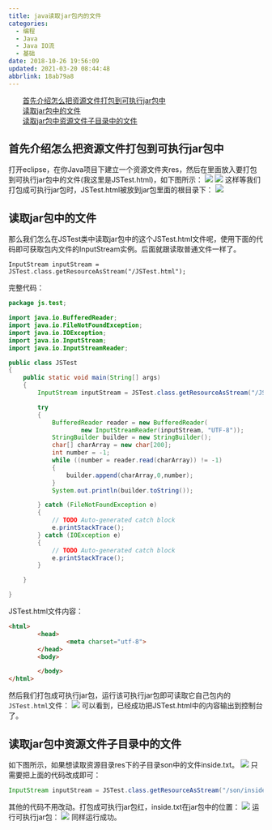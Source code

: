 ```yaml
---
title: java读取jar包内的文件
categories: 
  - 编程
  - Java
  - Java IO流
  - 基础
date: 2018-10-26 19:56:09
updated: 2021-03-20 08:44:48
abbrlink: 18ab79a8
---
```

<div id='my_toc'><a href="/blog/18ab79a8/#首先介绍怎么把资源文件打包到可执行jar包中" class="header_2">首先介绍怎么把资源文件打包到可执行jar包中</a>&nbsp;<br><a href="/blog/18ab79a8/#读取jar包中的文件" class="header_2">读取jar包中的文件</a>&nbsp;<br><a href="/blog/18ab79a8/#读取jar包中资源文件子目录中的文件" class="header_2">读取jar包中资源文件子目录中的文件</a>&nbsp;<br></div>
<style>.header_1{margin-left: 1em;}.header_2{margin-left: 2em;}.header_3{margin-left: 3em;}.header_4{margin-left: 4em;}.header_5{margin-left: 5em;}.header_6{margin-left: 6em;}</style>
<!--more-->
<script>if (navigator.platform.search('arm')==-1){document.getElementById('my_toc').style.display = 'none';}var e,p = document.getElementsByTagName('p');while (p.length>0) {e = p[0];e.parentElement.removeChild(e);}</script>

<!--end-->
## 首先介绍怎么把资源文件打包到可执行jar包中 ##
打开eclipse，在你Java项目下建立一个资源文件夹res，然后在里面放入要打包到可执行jar包中的文件(我这里是JSTest.html)，如下图所示：
![](https://image-1257720033.cos.ap-shanghai.myqcloud.com/blog/Java/Java%20IO%E6%B5%81/java%E8%AF%BB%E5%8F%96jar%E5%8C%85%E5%86%85%E7%9A%84%E6%96%87%E4%BB%B6/new_res_folder.png)
![](https://image-1257720033.cos.ap-shanghai.myqcloud.com/blog/Java/Java%20IO%E6%B5%81/java%E8%AF%BB%E5%8F%96jar%E5%8C%85%E5%86%85%E7%9A%84%E6%96%87%E4%BB%B6/project_view.png)
这样等我们打包成可执行jar包时，JSTest.html被放到jar包里面的根目录下：
![](https://image-1257720033.cos.ap-shanghai.myqcloud.com/blog/Java/Java%20IO%E6%B5%81/java%E8%AF%BB%E5%8F%96jar%E5%8C%85%E5%86%85%E7%9A%84%E6%96%87%E4%BB%B6/afterpackingfilepath.png)
## 读取jar包中的文件 ##
那么我们怎么在JSTest类中读取jar包中的这个JSTest.html文件呢，使用下面的代码即可获取包内文件的InputStream实例。后面就跟读取普通文件一样了。
```
InputStream inputStream = JSTest.class.getResourceAsStream("/JSTest.html");
```
完整代码：
```java
package js.test;

import java.io.BufferedReader;
import java.io.FileNotFoundException;
import java.io.IOException;
import java.io.InputStream;
import java.io.InputStreamReader;

public class JSTest
{
    public static void main(String[] args)
    {
        InputStream inputStream = JSTest.class.getResourceAsStream("/JSTest.html");

        try
        {
            BufferedReader reader = new BufferedReader(
                    new InputStreamReader(inputStream, "UTF-8"));
            StringBuilder builder = new StringBuilder();
            char[] charArray = new char[200];
            int number = -1;
            while ((number = reader.read(charArray)) != -1)
            {
                builder.append(charArray,0,number);
            }
            System.out.println(builder.toString());

        } catch (FileNotFoundException e)
        {
            // TODO Auto-generated catch block
            e.printStackTrace();
        } catch (IOException e)
        {
            // TODO Auto-generated catch block
            e.printStackTrace();
        }

    }

}
```
JSTest.html文件内容：
```html
<html>
        <head>
                <meta charset="utf-8">
        </head>
        <body>

        </body>
</html>
```
然后我们打包成可执行jar包，运行该可执行jar包即可读取它自己包内的`JSTest.html`文件：
![](https://image-1257720033.cos.ap-shanghai.myqcloud.com/blog/Java/Java%20IO%E6%B5%81/java%E8%AF%BB%E5%8F%96jar%E5%8C%85%E5%86%85%E7%9A%84%E6%96%87%E4%BB%B6/runjar_show.png)
可以看到，已经成功把JSTest.html中的内容输出到控制台了。
## 读取jar包中资源文件子目录中的文件 ##
如下图所示，如果想读取资源目录res下的子目录son中的文件inside.txt。
![](https://image-1257720033.cos.ap-shanghai.myqcloud.com/blog/Java/Java%20IO%E6%B5%81/java%E8%AF%BB%E5%8F%96jar%E5%8C%85%E5%86%85%E7%9A%84%E6%96%87%E4%BB%B6/fileInSonFolder.png)
只需要把上面的代码改成即可：
```java
InputStream inputStream = JSTest.class.getResourceAsStream("/son/inside.txt");
```
其他的代码不用改动。打包成可执行jar包红，inside.txt在jar包中的位置：
![](https://image-1257720033.cos.ap-shanghai.myqcloud.com/blog/Java/Java%20IO%E6%B5%81/java%E8%AF%BB%E5%8F%96jar%E5%8C%85%E5%86%85%E7%9A%84%E6%96%87%E4%BB%B6/fileInJarSonFolder.png)
运行可执行jar包：
![](https://image-1257720033.cos.ap-shanghai.myqcloud.com/blog/Java/Java%20IO%E6%B5%81/java%E8%AF%BB%E5%8F%96jar%E5%8C%85%E5%86%85%E7%9A%84%E6%96%87%E4%BB%B6/runjar_show_sonFolder.png)
同样运行成功。
